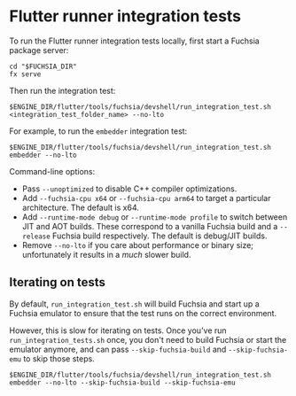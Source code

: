# Flutter runner integration tests

To run the Flutter runner integration tests locally,
first start a Fuchsia package server:

```shell
cd "$FUCHSIA_DIR"
fx serve
```

Then run the integration test:

```shell
$ENGINE_DIR/flutter/tools/fuchsia/devshell/run_integration_test.sh <integration_test_folder_name> --no-lto
```

For example, to run the `embedder` integration test:

```shell
$ENGINE_DIR/flutter/tools/fuchsia/devshell/run_integration_test.sh embedder --no-lto
```

Command-line options:

* Pass `--unoptimized` to disable C++ compiler optimizations.
* Add `--fuchsia-cpu x64` or `--fuchsia-cpu arm64` to target a particular architecture.
  The default is x64.
* Add `--runtime-mode debug` or `--runtime-mode profile` to switch between JIT and AOT
  builds.  These correspond to a vanilla Fuchsia build and a `--release` Fuchsia build
  respectively.  The default is debug/JIT builds.
* Remove `--no-lto` if you care about performance or binary size; unfortunately it results
  in a *much* slower build.

## Iterating on tests

By default, `run_integration_test.sh` will build Fuchsia and start up a Fuchsia emulator
to ensure that the test runs on the correct environment.

However, this is slow for iterating on tests. Once you've run `run_integration_tests.sh`
once, you don't need to build Fuchsia or start the emulator anymore, and can pass
`--skip-fuchsia-build` and `--skip-fuchsia-emu` to skip those steps.

```shell
$ENGINE_DIR/flutter/tools/fuchsia/devshell/run_integration_test.sh embedder --no-lto --skip-fuchsia-build --skip-fuchsia-emu
```

